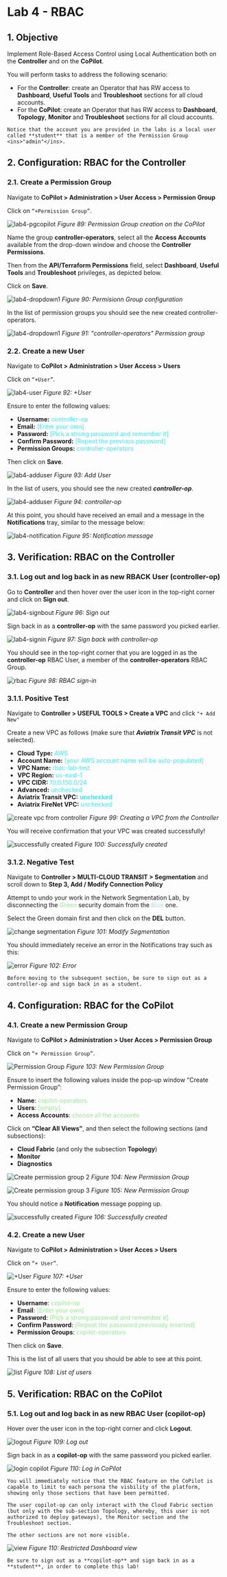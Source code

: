 # Lab 4 - RBAC

## 1. Objective

Implement Role-Based Access Control using Local Authentication both on the **Controller** and on the **CoPilot**.

You will perform tasks to address the following scenario:

- For the **Controller**: create an Operator that has RW access to **Dashboard**, **Useful Tools** and **Troubleshoot** sections for all cloud accounts.
- For the **CoPilot**: create an Operator that has RW access to **Dashboard**, **Topology**, **Monitor** and **Troubleshoot** sections for all cloud accounts.

```{note}
Notice that the account you are provided in the labs is a local user called **student** that is a member of the Permission Group <ins>"admin"</ins>.
```

## 2. Configuration: RBAC for the Controller

### 2.1. Create a Permission Group

Navigate to **CoPilot > Administration > User Access > Permission Group**

Click on `“+Permission Group”`.

![lab4-pgcopilot](images/lab4-pgcopilot.png)
_Figure 89: Permission Group creation on the CoPilot_

Name the group **controller-operators**, select all the **Access Accounts** available from the drop-down window and choose the **Controller Permissions**.

Then from the **API/Terraform Permissions** field, select **Dashboard**, **Useful Tools** and **Troubleshoot** privileges, as depicted below.

Click on **Save**.

![lab4-dropdown1](images/lab4-dropdown1.png)
_Figure 90: Permisionn Group configuration_

In the list of permission groups you should see the new created controller-operators.

![lab4-dropdown1](images/lab4-controlleroperators.png)
_Figure 91: "controller-operators" Permission group_

### 2.2. Create a new User

Navigate to **CoPilot > Administration > User Access > Users**

Click on `“+User”`.

![lab4-user](images/lab4-user.png)
_Figure 92: +User_

Ensure to enter the following values:

- **Username:** <span style='color:#33ECFF'>controller-op</span>
- **Email:** <span style='color:#33ECFF'>[Enter your own]</span>
- **Password:** <span style='color:#33ECFF'>[Pick a strong password and remember it]</span>
- **Confirm Password:** <span style='color:#33ECFF'>[Repeat the previous password]</span>
- **Permission Groups:** <span style='color:#33ECFF'>controller-operators</span>

Then click on **Save**.

![lab4-adduser](images/lab4-usercreation.png)
_Figure 93: Add User_

In the list of users, you should see the new created **_controller-op_**.

![lab4-adduser](images/lab4-controllerop.png)
_Figure 94: controller-op_

At this point, you should have received an email and a message in the **Notifications** tray, similar to the message below:

![lab4-notification](images/lab4-notification.png)
_Figure 95: Notification message_

## 3. Verification: RBAC on the Controller
 
### 3.1. Log out and log back in as new RBACK User (controller-op)

Go to **Controller** and then hover over the user icon in the top-right corner and click on **Sign out**.

![lab4-signbout](images/lab4-signout.png)
_Figure 96: Sign out_

Sign back in as a **controller-op** with the same password you picked earlier.

![lab4-signin](images/lab4-signin.png)
_Figure 97: Sign back with controller-op_

You should see in the top-right corner that you are logged in as the **controller-op** RBAC User, a member of the **controller-operators** RBAC Group.

![rbac](images/lab4-rbac.png)
_Figure 98: RBAC sign-in_

### 3.1.1. Positive Test

Navigate to **Controller > USEFUL TOOLS > Create a VPC** and click `"+ Add New"`

Create a new VPC as follows (make sure that **_Aviatrix Transit VPC_** is not selected).

- **Cloud Type:** <span style='color:#33ECFF'>AWS</span>
- **Account Name:** <span style='color:#33ECFF'>[your AWS account name will be auto-populated]</span>
- **VPC Name:** <span style='color:#33ECFF'>rbac-lab-test</span>
- **VPC Region:** <span style='color:#33ECFF'>us-east-1</span>
- **VPC CIDR:** <span style='color:#33ECFF'>10.0.150.0/24</span>
- **Advanced:** <span style='color:#33ECFF'>unchecked</span>
- **Aviatrix Transit VPC:** <span style='color:#33ECFF'>**unchecked**</span>
- **Aviatrix FireNet VPC:** <span style='color:#33ECFF'>unchecked</span>

![create vpc from controller](images/lab4-createvpc.png)
_Figure 99: Creating a VPC from the Controller_

You will receive confirmation that your VPC was created successfully!

![successfully created](images/lab4-success.png)
_Figure 100: Successfully created_

### 3.1.2. Negative Test

Navigate to **Controller > MULTI-CLOUD TRANSIT > Segmentation** and scroll down to **Step 3, Add / Modify Connection Policy**

Attempt to undo your work in the Network Segmentation Lab, by disconnecting the <span style='color:lightgreen'>Green</span> security domain from the <span style='color:lightblue'>Blue</span> one.

Select the Green domain first and then click on the **DEL** button.

![change segmentation](images/lab4-changesegmentation.png)
_Figure 101: Modify Segmentation_

You should immediately receive an error in the Notifications tray such as this:

![error](images/lab4-error.png)
_Figure 102: Error_

```{attention}
Before moving to the subsequent section, be sure to sign out as a controller-op and sign back in as a student.
```

## 4. Configuration: RBAC for the CoPilot
 
### 4.1. Create a new Permission Group

Navigate to **CoPilot > Administration > User Acces > Permission Group**

Click on `“+ Permission Group”`.

![Permission Group](images/lab4-permission2.png)
_Figure 103: New Permission Group_

Ensure to insert the following values inside the pop-up window “Create Permission Group”:

- **Name**: <span style='color:lightgreen'>copilot-operators</span>
- **Users**: <span style='color:lightgreen'>[empty]</span>
- **Access Accounts**: <span style='color:lightgreen'>choose all the accounts</span>

Click on **“Clear All Views”**, and then select the following sections (and subsections):

- **Cloud Fabric** (and only the subsection **Topology**)
- **Monitor**
- **Diagnostics**

![Create permission group 2](images/lab4-pg2.png)
_Figure 104: New Permission Group_

![Create permission group 3](images/lab4-pg3.png)
_Figure 105: New Permission Group_

You should notice a **Notification** message popping up.

![successfully created](images/lab4-message.png)
_Figure 106: Successfully created_

### 4.2. Create a new User

Navigate to **CoPilot > Administration > User Acces > Users** 

Click on `“+ User”`.

![+User](images/lab4-newuser.png)
_Figure 107: +User_

Ensure to enter the following values:

- **Username**: <span style='color:lightgreen'>copilot-op</span>
- **Email**: <span style='color:lightgreen'>[Enter your own]</span>
- **Password**: <span style='color:lightgreen'>[Pick a strong password and remember it]</span>
- **Confirm Password**: <span style='color:lightgreen'>[Repeat the password previously inserted]</span>
- **Permission Groups**: <span style='color:lightgreen'>copilot-operators</span>

Then click on **Save**.

This is the list of all users that you should be able to see at this point.

![list](images/lab4-list.png)
_Figure 108: List of users_

## 5. Verification: RBAC on the CoPilot
 
### 5.1. Log out and log back in as new RBAC User (copilot-op)

Hover over the user icon in the top-right corner and click **Logout**.

![logout](images/lab4-logout.png)
_Figure 109: Log out_

Sign back in as a **copilot-op** with the same password you picked earlier.

![login copilot](images/lab4-logincopilot.png)
_Figure 110: Log in CoPilot_

```{attention}
You will immediately notice that the RBAC feature on the CoPilot is capable to limit to each persona the visbility of the platform, showing only those sections that have been permitted.

The user copilot-op can only interact with the Cloud Fabric section (but only with the sub-section Topology, whereby, this user is not authorized to deploy gateways), the Monitor section and the Troubleshoot section.

The other sections are not more visible.
```

![view](images/lab4-newview.png)
_Figure 110: Restricted Dashboard view_

```{note}
Be sure to sign out as a **copilot-op** and sign back in as a **student**, in order to complete this lab!
```
